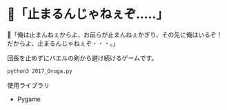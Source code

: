 # 💃「止まるんじゃねぇぞ.....」

💃「俺は止まんねぇからよ、お前らが止まんねぇかぎり、その先に俺はいるぞ！だからよ、止まるんじゃねぇぞ・・・。」


団長を止めずにバエルの剣から避け続けるゲームです。

```bash
python3 2017_Oruga.py
```

使用ライブラリ
- Pygame
